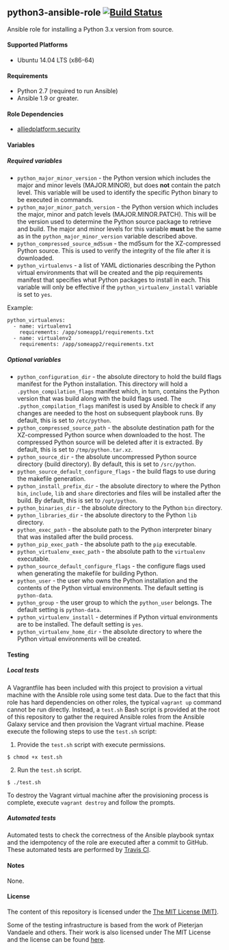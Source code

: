 ## python3-ansible-role [![Build Status](https://travis-ci.org/alliedplatform/python3-ansible-role.png)](https://travis-ci.org/alliedplatform/python3-ansible-role)

Ansible role for installing a Python 3.x version from source.

#### Supported Platforms

- Ubuntu 14.04 LTS (x86-64)

#### Requirements

- Python 2.7 (required to run Ansible)
- Ansible 1.9 or greater.

#### Role Dependencies

- [alliedplatform.security](https://github.com/alliedplatform/security-ansible-role)

#### Variables

##### Required variables

- `python_major_minor_version` - the Python version which includes the major and minor levels (MAJOR.MINOR), but does **not** contain the patch level. This variable will be used to identify the specific Python binary to be executed in commands.
- `python_major_minor_patch_version` - the Python version which includes the major, minor and patch levels (MAJOR.MINOR.PATCH). This will be the version used to determine the Python source package to retrieve and build. The major and minor levels for this variable **must** be the same as in the `python_major_minor_version` variable described above.
- `python_compressed_source_md5sum` - the md5sum for the XZ-compressed Python source. This is used to verify the integrity of the file after it is downloaded.
- `python_virtualenvs` - a list of YAML dictionaries describing the Python virtual environments that will be created and the pip requirements manifest that specifies what Python packages to install in each. This variable will only be effective if the `python_virtualenv_install` variable is set to `yes`.

Example:

```
python_virtualenvs:
  - name: virtualenv1
    requirements: /app/someapp1/requirements.txt
  - name: virtualenv2
    requirements: /app/someapp2/requirements.txt
```

##### Optional variables

- `python_configuration_dir` - the absolute directory to hold the build flags manifest for the Python installation. This directory will hold a `.python_compilation_flags` manifest which, in turn, contains the Python version that was build along with the build flags used. The `.python_compilation_flags` manifest is used by Ansible to check if any changes are needed to the host on subsequent playbook runs. By default, this is set to `/etc/python`.
- `python_compressed_source_path` - the absolute destination path for the XZ-compressed Python source when downloaded to the host. The compressed Python source will be deleted after it is extracted. By default, this is set to `/tmp/python.tar.xz`.
- `python_source_dir` - the absolute uncompressed Python source directory (build directory). By default, this is set to `/src/python`.
- `python_source_default_configure_flags` - the build flags to use during the makefile generation.
- `python_install_prefix_dir` - the absolute directory to where the Python `bin`, `include`, `lib` and `share` directories and files will be installed after the build. By default, this is set to `/opt/python`.
- `python_binaries_dir` - the absolute directory to the Python `bin` directory.
- `python_libraries_dir` - the absolute directory to the Python `lib` directory.
- `python_exec_path` - the absolute path to the Python interpreter binary that was installed after the build process.
- `python_pip_exec_path` - the absolute path to the `pip` executable.
- `python_virtualenv_exec_path` - the absolute path to the `virtualenv` executable.
- `python_source_default_configure_flags` - the configure flags used when generating the makefile for building Python.
- `python_user` - the user who owns the Python installation and the contents of the Python virtual environments. The default setting is `python-data`.
- `python_group` - the user group to which the `python_user` belongs. The default setting is `python-data`.
- `python_virtualenv_install` - determines if Python virtual environments are to be installed. The default setting is `yes`.
- `python_virtualenv_home_dir` - the absolute directory to where the Python virtual environments will be created.

#### Testing

##### Local tests

A Vagrantfile has been included with this project to provision a virtual machine with the Ansible role using some test data. Due to the fact that this role has hard dependencies on other roles, the typical `vagrant up` command cannot be run directly. Instead, a `test.sh` Bash script is provided at the root of this repository to gather the required Ansible roles from the Ansible Galaxy service and then provision the Vagrant virtual machine. Please execute the following steps to use the `test.sh` script:

1. Provide the `test.sh` script with execute permissions.

```
$ chmod +x test.sh
```

2. Run the `test.sh` script.

```
$ ./test.sh
```

To destroy the Vagrant virtual machine after the provisioning process is complete, execute `vagrant destroy` and follow the prompts.

##### Automated tests

Automated tests to check the correctness of the Ansible playbook syntax and the idempotency of the role are executed after a commit to GitHub. These automated tests are performed by [Travis CI](https://travis-ci.org/).

#### Notes

None.

#### License

The content of this repository is licensed under the [The MIT License (MIT)](http://opensource.org/licenses/MIT).

Some of the testing infrastructure is based from the work of Pieterjan Vandaele and others. Their work is also licensed under The MIT License and the license can be found [here](https://github.com/ANXS/python/blob/master/LICENSE).
